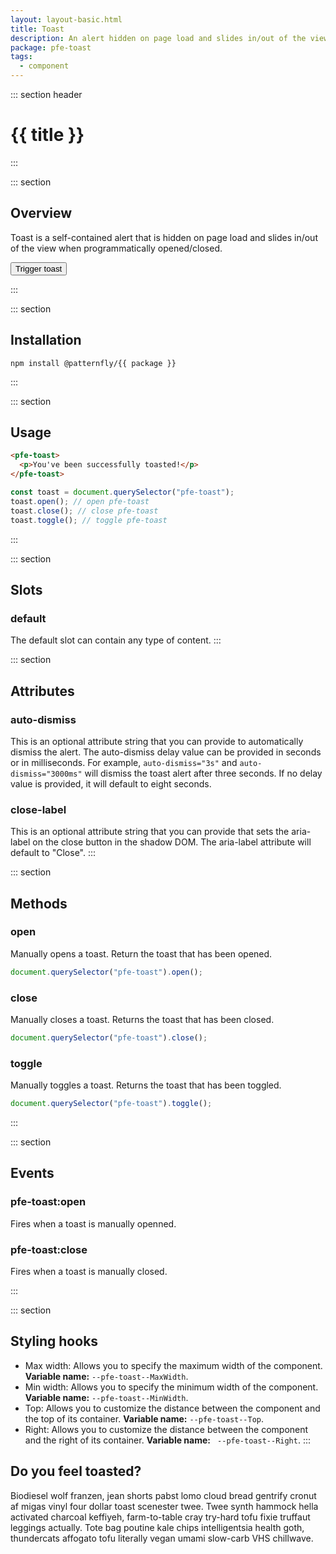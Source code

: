 ```yaml
---
layout: layout-basic.html
title: Toast
description: An alert hidden on page load and slides in/out of the view
package: pfe-toast
tags:
  - component
---
```

<script type="module" src="/node_modules/@patternfly/{{ package }}/dist/{{ package }}.min.js"></script>
<script type="module" src="/node_modules/@patternfly/pfe-button/dist/pfe-button.min.js"></script> 

<style>
  pfe-toast#overview-toast {
    z-index: 999;
  }
</style>

::: section header
# {{ title }}
:::

::: section
## Overview

Toast is a self-contained alert that is hidden on page load and slides in/out of the view when programmatically opened/closed.

<pfe-button>
  <button>Trigger toast</button>
</pfe-button>

:::

::: section
## Installation

```shell
npm install @patternfly/{{ package }}
```
:::

::: section
## Usage

```html
<pfe-toast>
  <p>You've been successfully toasted!</p>
</pfe-toast>
```

```javascript
const toast = document.querySelector("pfe-toast");
toast.open(); // open pfe-toast
toast.close(); // close pfe-toast
toast.toggle(); // toggle pfe-toast
```
:::

::: section
## Slots
### default
The default slot can contain any type of content.
:::

::: section
## Attributes
### auto-dismiss
This is an optional attribute string that you can provide to automatically dismiss the alert. The auto-dismiss delay value can be provided in seconds or in milliseconds. For example, `auto-dismiss="3s"` and `auto-dismiss="3000ms"` will dismiss the toast alert after three seconds. If no delay value is provided, it will default to eight seconds.

### close-label
This is an optional attribute string that you can provide that sets the aria-label on the close button in the shadow DOM. The aria-label attribute will default to "Close".
:::

::: section
## Methods
### open

Manually opens a toast. Return the toast that has been opened.

```javascript
document.querySelector("pfe-toast").open();
```

### close

Manually closes a toast. Returns the toast that has been closed.

```javascript
document.querySelector("pfe-toast").close();
```

### toggle

Manually toggles a toast. Returns the toast that has been toggled.

```javascript
document.querySelector("pfe-toast").toggle();
```
:::

::: section
## Events
### pfe-toast:open
Fires when a toast is manually openned.

### pfe-toast:close
Fires when a toast is manually closed.

:::

::: section 
## Styling hooks
- Max width: Allows you to specify the maximum width of the component. **Variable name:** `--pfe-toast--MaxWidth`.
- Min width: Allows you to specify the minimum width of the component. **Variable name:** `--pfe-toast--MinWidth`.
- Top: Allows you to customize the distance between the component and the top of its container. **Variable name:** `--pfe-toast--Top`.
- Right: Allows you to customize the distance between the component and the right of its container. **Variable name:** ` --pfe-toast--Right`.
:::

<pfe-toast id="overview-toast">
  <h2>Do you feel toasted?</h2>
  <p>Biodiesel wolf franzen, jean shorts pabst lomo cloud bread gentrify cronut af migas vinyl four dollar toast scenester twee. Twee synth hammock hella activated charcoal keffiyeh, farm-to-table cray try-hard tofu fixie truffaut leggings actually. Tote bag poutine kale chips intelligentsia health goth, thundercats affogato tofu literally vegan umami slow-carb VHS chillwave.</p>
</pfe-toast>

<script>
  const button = document.querySelector("pfe-button button");
  const toast = document.querySelector("pfe-toast#overview-toast");
  button.addEventListener("click", () => {
    toast.toggle();
  });
</script>